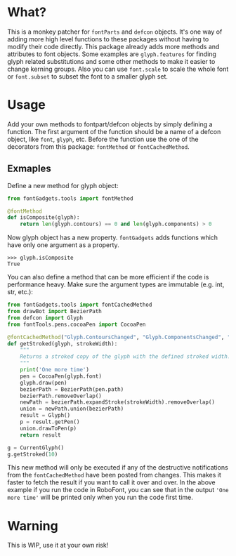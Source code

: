 
# What?
This is a monkey patcher for `fontParts` and `defcon` objects. It's one way of adding more high level functions to these packages without having to modify their code directly.
This package already adds more methods and attributes to font objects. Some examples are `glyph.features` for finding glyph related substitutions and some other methods to 
make it easier to change kerning groups. Also you can use `font.scale` to scale the whole font or `font.subset` to subset the font to a smaller glyph set.

# Usage
Add your own methods to fontpart/defcon objects by simply defining a function. The first argument of the function should be a name of a defcon object, like `font`, `glyph`, etc. Before the function use the one of the decorators from this package: `fontMethod` or `fontCachedMethod`.

## Exmaples
Define a new method for glyph object:
```py
from fontGadgets.tools import fontMethod

@fontMethod
def isComposite(glyph):
    return len(glyph.contours) == 0 and len(glyph.components) > 0
```

Now glyph object has a new property. `fontGadgets` adds functions which have only one argument as a property.
```
>>> glyph.isComposite
True
```

You can also define a method that can be more efficient if the code is performance heavy. Make sure the argument types are immutable (e.g. int, str, etc.):
```py
from fontGadgets.tools import fontCachedMethod
from drawBot import BezierPath
from defcon import Glyph
from fontTools.pens.cocoaPen import CocoaPen

@fontCachedMethod("Glyph.ContoursChanged", "Glyph.ComponentsChanged", "Component.BaseGlyphChanged")
def getStroked(glyph, strokeWidth):
    """
    Returns a stroked copy of the glyph with the defined stroked width. The `strokeWidth` is an integer.
    """
    print('One more time')
    pen = CocoaPen(glyph.font)
    glyph.draw(pen)
    bezierPath = BezierPath(pen.path)
    bezierPath.removeOverlap()
    newPath = bezierPath.expandStroke(strokeWidth).removeOverlap()
    union = newPath.union(bezierPath)
    result = Glyph()
    p = result.getPen()
    union.drawToPen(p)
    return result

g = CurrentGlyph()
g.getStroked(10)
```
This new method will only be executed if any of the destructive notifications from the `fontCachedMethod` have been posted from changes. This makes it faster to fetch the result if you 
want to call it over and over. In the above example if you run the code in RoboFont, you can see that in the output `'One more time'` will be printed only when you run the code first time.

# Warning
This is WIP, use it at your own risk!